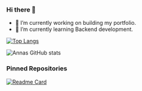 ### Hi there 👋
- 🔭 I’m currently working on building my portfolio.
- 🌱 I’m currently learning Backend development.

[![Top Langs](https://github-readme-stats.vercel.app/api/top-langs/?username=Annas03&layout=compact&theme=radical)](https://github.com/anuraghazra/github-readme-stats)

![Annas GitHub stats](https://github-readme-stats.vercel.app/api?username=Annas03&show_icons=true&theme=radical)

### Pinned Repositories
[![Readme Card](https://github-readme-stats.vercel.app/api/pin/?username=Annas03&repo=AI-Image-Generator&theme=radical)](https://github.com/anuraghazra/github-readme-stats)
<!--
**Annas03/Annas03** is a ✨ _special_ ✨ repository because its `README.md` (this file) appears on your GitHub profile.

Here are some ideas to get you started:

- 🔭 I’m currently working on ...
- 🌱 I’m currently learning ...
- 👯 I’m looking to collaborate on ...
- 🤔 I’m looking for help with ...
- 💬 Ask me about ...
- 📫 How to reach me: ...
- 😄 Pronouns: ...
- ⚡ Fun fact: ...
-->
